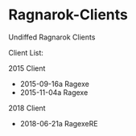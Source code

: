 # Ragnarok-Clients
Undiffed Ragnarok Clients

Client List:

2015 Client
- 2015-09-16a Ragexe
- 2015-11-04a Ragexe

2018 Client
- 2018-06-21a RagexeRE